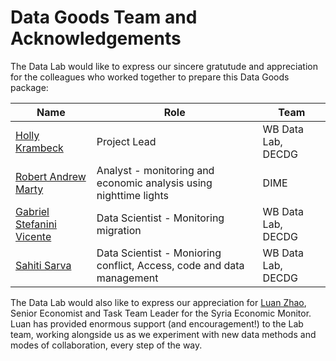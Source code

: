 # Data Goods Team and Acknowledgements

The Data Lab would like to express our sincere gratutude and appreciation for the colleagues who worked together to prepare this Data Goods package:

| **Name**                                                   | **Role**                                                                                  | **Team**           |
| ---------------------------------------------------------- | ----------------------------------------------------------------------------------------- | ------------------ |
| [Holly Krambeck](mailto:hkrambeck@worldbank.org)           | Project Lead                                                                              | WB Data Lab, DECDG |
| [Robert Andrew Marty](mailto:rmarty@worldbank.org)         | Analyst - monitoring and economic analysis using nighttime lights | DIME               |
| [Gabriel Stefanini Vicente](mailto:gvicente@worldbank.org) | Data Scientist - Monitoring migration                       | WB Data Lab, DECDG |
| [Sahiti Sarva](mailto:ssarva@worldbank.org)                | Data Scientist - Monioring conflict, Access, code and data   management                                       | WB Data Lab, DECDG |

The Data Lab would also like to express our appreciation for [Luan Zhao](mailto:lzhao1@worldbank.org), Senior Economist and Task Team Leader for the Syria Economic Monitor. Luan has provided enormous support (and encouragement!) to the Lab team, working alongside us as we experiment with new data methods and modes of collaboration, every step of the way.
